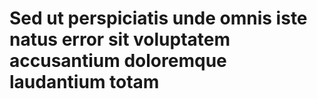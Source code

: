 # Sed ut perspiciatis unde omnis iste natus error sit voluptatem accusantium doloremque laudantium totam